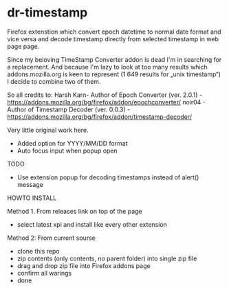 # dr-timestamp
Firefox extenstion which convert epoch datetime to normal date format and vice versa and decode timestamp directly from selected timestamp in web page page.

Since my beloving TimeStamp Converter addon is dead I'm in searching for a replacement. And because I'm lazy to look at too many results which addons.mozilla.org is keen to represent (1 649 results for „unix timestamp“) I decide to combine two of them.

So all credits to:
Harsh Karn- Author of Epoch Converter (ver. 2.0.1) - https://addons.mozilla.org/bg/firefox/addon/epochconverter/
noir04 - Author of Timestamp Decoder (ver. 0.0.3) - https://addons.mozilla.org/bg/firefox/addon/timestamp-decoder/

Very little original work here.

* Added option for YYYY/MM/DD format
* Auto focus input when popup open

TODO
* Use extension popup for decoding timestamps instead of alert() message

HOWTO INSTALL

Method 1. From releases link on top of the page
* select latest xpi and install like every other extension

Method 2: From current sourse
* clone this repo
* zip contents (only contents, no parent folder) into single zip file
* drag and drop zip file into Firefox addons page
* confirm all warings
* done

